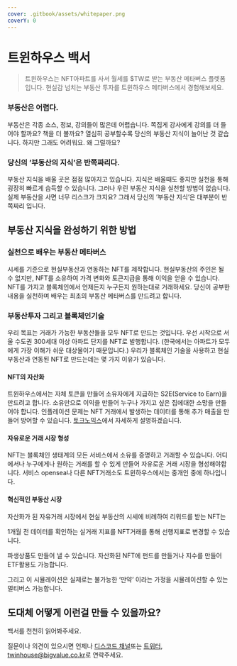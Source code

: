 ```yaml
---
cover: .gitbook/assets/whitepaper.png
coverY: 0
---
```


# 트윈하우스 백서

> 트윈하우스는 NFT아파트를 사서 월세를 $TW로 받는 부동산 메타버스 플렛폼입니다. 현실감 넘치는 부동산 투자를 트윈하우스 메타버스에서 경험해보세요.

### 부동산은 어렵다. <a href="#ce7c" id="ce7c"></a>

부동산은 각종 소스, 정보, 강의들이 많은데 어렵습니다. 쪽집게 강사에게 강의를 더 들어야 할까요? 책을 더 볼까요? 열심히 공부할수록 당신의 부동산 지식이 늘어난 것 같습니다. 하지만 그래도 어려워요. 왜 그럴까요?

### 당신의 ’부동산의 지식’은 반쪽짜리다. <a href="#ef18" id="ef18"></a>

부동산 지식을 배울 곳은 점점 많아지고 있습니다. 지식은 배울때도 좋지만 실천을 통해 굉장히 빠르게 습득할 수 있습니다. 그러나 우린 부동산 지식을 실천할 방법이 없습니다. 실제 부동산을 사면 너무 리스크가 크지요? 그래서 당신의 ’부동산 지식’은 대부분이 반쪽짜리 입니다.

## 부동산 지식을 완성하기 위한 방법 <a href="#fb6c" id="fb6c"></a>

### 실천으로 배우는 부동산 메타버스 <a href="#415d" id="415d"></a>

시세를 기준으로 현실부동산과 연동하는 NFT를 제작합니다. 현실부동산의 주인은 될 수 없지만, NFT를 소유하여 가격 변화와 토큰지급을 통해 이익을 얻을 수 있습니다. NFT를 가지고 블록체인에서 언제든지 누구든지 원하는대로 거래하세요. 당신이 공부한 내용을 실천하며 배우는 최초의 부동산 메타버스를 만드려고 합니다.

### 부동산투자 그리고 블록체인기술 <a href="#7275" id="7275"></a>

우리 목표는 거래가 가능한 부동산들을 모두 NFT로 만드는 것입니다. 우선 시작으로 서울 수도권 300세대 이상 아파트 단지를 NFT로 발행합니다. (한국에서는 아파트가 모두에게 가장 이해가 쉬운 대상물이기 때문입니다.) 우리가 블록체인 기술을 사용하고 현실부동산과 연동된 NFT로 만드는데는 몇 가지 이유가 있습니다.

#### **NFT의 자산화**

트윈하우스에서는 자체 토큰을 만들어 소유자에게 지급하는 S2E(Service to Earn)을 만드려고 합니다. 소유만으로 이익을 만들어 누구나 가지고 싶은 집에대한 소망을 만들어야 합니다. 인플레이션 문제는 NFT 거래에서 발생하는 데이터를 통해 추가 매출을 만들어 방어할 수 있습니다. [토크노믹스](broken-reference)에서 자세하게 설명하겠습니다.

#### **자유로운 거래 시장 형성**

NFT는 블록체인 생태계의 모든 서비스에서 소유를 증명하고 거래할 수 있습니다. 어디에서나 누구에게나 원하는 거래를 할 수 있게 만들어 자유로운 거래 시장을 형성해야합니다. 서비스 opensea나 다른 NFT거래소도 트윈하우스에서는 중개인 중에 하나입니다.

#### **혁신적인 부동산 시장**

자산화가 된 자유거래 시장에서 현실 부동산의 시세에 비례하여 리워드를 받는 NFT는&#x20;

1개월 전 데이터를 확인하는 실거래 지표를 NFT거래를 통해 선행지표로 변경할 수 있습니다.&#x20;

파생상품도 만들어 낼 수 있습니다. 자산화된 NFT에 펀드를 만들거나 지수를 만들어 ETF활용도 가능합니다.

그리고 이 시뮬레이션은 실제로는 불가능한 ‘만약’ 이라는 가정을 시뮬레이션할 수 있는 멀티버스 가능합니다.

## 도대체 어떻게 이런걸 만들 수 있을까요?

백서를 천천히 읽어봐주세요.

질문이나 의견이 있으시면 언제나 [디스코드 채널](https://bit.ly/3JtPLxD)또는 [트위터](https://bit.ly/38KQG03), [twinhouse@bigvalue.co.kr](mailto:twinhouse@bigvalue.co.kr)로 연락주세요.
